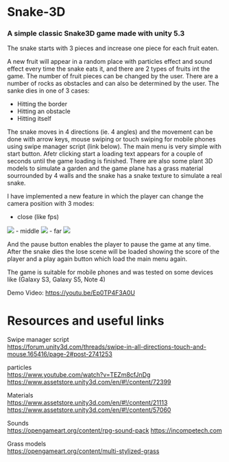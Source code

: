 <h1>Snake-3D</h1>
<h3>A simple classic Snake3D game made with unity 5.3</h3>

The snake starts with 3 pieces and increase one piece for each fruit eaten.

A new fruit will appear in a random place with particles effect and sound effect every time the snake eats it, and there are 2 types of fruits int the game. The number of fruit pieces can be changed by the user.
There are a number of rocks as obstacles and can also be determined by the user. The sanke dies in one of 3 cases:

- Hitting the border
- Hitting an obstacle
- Hitting itself

The snake moves in 4 directions (ie. 4 angles) and the movement can be done with arrow keys, mouse swiping or touch swiping for mobile phones using swipe manager script (link below).
The main menu is very simple with start button. Afetr clicking start a loading text appears for a couple of seconds until the game loading is finished.
There are also some plant 3D models to simulate a garden and the game plane has a grass material sourrounded by 4 walls and the snake has a snake texture to simulate a real snake.

I have implemented a new feature in which the player can change the camera position with 3 modes:
- close (like fps)
<img src="http://i.imgur.com/6gk3tLb.png">
- middle
<img src="http://i.imgur.com/ZIjUpvZ.png">
- far 
<img src="http://i.imgur.com/tSpNGSg.png">

And the pause button enables the player to pause the game at any time.
After the snake dies the lose scene will be loaded showing the score of the player and a play again button which load the main menu again.

The game is suitable for mobile phones and was tested on some devices like (Galaxy S3, Galaxy S5, Note 4)

Demo Video: 
https://youtu.be/Ep0TP4F3A0U


Resources and useful links
==========================
Swipe manager script<br>
https://forum.unity3d.com/threads/swipe-in-all-directions-touch-and-mouse.165416/page-2#post-2741253 

particles<br>
https://www.youtube.com/watch?v=TEZm8cfJnDg
https://www.assetstore.unity3d.com/en/#!/content/72399

Materials<br>
https://www.assetstore.unity3d.com/en/#!/content/21113
https://www.assetstore.unity3d.com/en/#!/content/57060

Sounds<br>
https://opengameart.org/content/rpg-sound-pack
https://incompetech.com

Grass models<br>
https://opengameart.org/content/multi-stylized-grass

